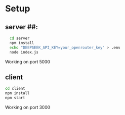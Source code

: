 # Setup #

## server ##:
```bash
  cd server
  npm install
  echo "DEEPSEEK_API_KEY=your_openrouter_key" > .env
  node index.js
```
Working on port 5000
## client ##

```bash
cd client
npm install
npm start
```
Working on port 3000


  
